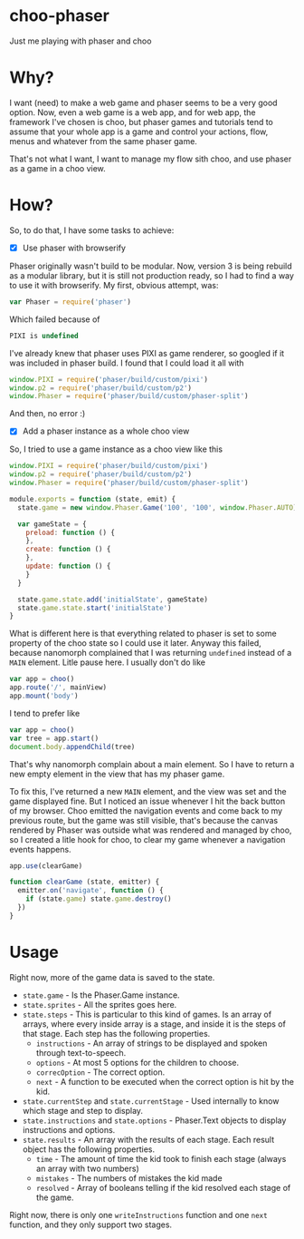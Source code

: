 # choo-phaser

Just me playing with phaser and choo

# Why?

I want (need) to make a web game and phaser seems to be a very good option. 
Now, even a web game is a web app, and for web app, the framework I've chosen is choo,
but phaser games and tutorials tend to assume that your whole app is a game and 
control your actions, flow, menus and whatever from the same phaser game.

That's not what I want, I want to manage my flow sith choo, and use phaser 
as a game in a choo view.

# How?

So, to do that, I have some tasks to achieve:

- [x] Use phaser with browserify

Phaser originally wasn't build to be modular. Now, version 3 is being rebuild as a 
modular library, but it is still not production ready, so I had to find a way to use it 
with browserify. My first, obvious attempt, was:

```js
var Phaser = require('phaser')
```

Which failed because of

```js
PIXI is undefined
```

I've already knew that phaser uses PIXI as game renderer, so googled if it was included 
in phaser build. I found that I could load it all with

```js
window.PIXI = require('phaser/build/custom/pixi')
window.p2 = require('phaser/build/custom/p2')
window.Phaser = require('phaser/build/custom/phaser-split')
```

And then, no error :)

- [x] Add a phaser instance as a whole choo view

So, I tried to use a game instance as a choo view like this

```js
window.PIXI = require('phaser/build/custom/pixi')
window.p2 = require('phaser/build/custom/p2')
window.Phaser = require('phaser/build/custom/phaser-split')

module.exports = function (state, emit) {
  state.game = new window.Phaser.Game('100', '100', window.Phaser.AUTO)

  var gameState = {
    preload: function () {
    },
    create: function () {
    },
    update: function () {
    }
  }

  state.game.state.add('initialState', gameState)
  state.game.state.start('initialState')
}
```

What is different here is that everything related to phaser is set to 
some property of the choo state so I could use it later. Anyway this failed, 
because nanomorph complained that I was returning `undefined` instead of a 
`MAIN` element. Litle pause here. I usually don't do like 

```js
var app = choo()
app.route('/', mainView)
app.mount('body')
```

I tend to prefer like

```js
var app = choo()
var tree = app.start()
document.body.appendChild(tree)
```

That's why nanomorph complain about a main element. So I have to return a new empty 
element in the view that has my phaser game.

To fix this, I've returned a new `MAIN` element, and the view was set and the game 
displayed fine. But I noticed an issue whenever I hit the back button of my browser.
Choo emitted the navigation events and come back to my previous route, but the game 
was still visible, that's because the canvas rendered by Phaser was outside what was 
rendered and managed by choo, so I created a litle hook for choo, to clear my game 
whenever a navigation events happens.

```js
app.use(clearGame)

function clearGame (state, emitter) {
  emitter.on('navigate', function () {
    if (state.game) state.game.destroy()
  })
}
```

# Usage

Right now, more of the game data is saved to the state.

- `state.game` - Is the Phaser.Game instance.
- `state.sprites` - All the sprites goes here.
- `state.steps` - This is particular to this kind of games. Is an array of arrays, where every inside array is a stage, and inside it is the steps of that stage. Each step has the following properties.
  - `instructions` - An array of strings to be displayed and spoken through text-to-speech.
  - `options` - At most 5 options for the children to choose.
  - `correcOption` - The correct option.
  - `next` - A function to be executed when the correct option is hit by the kid.
- `state.currentStep` and `state.currentStage` - Used internally to know which stage and step to display.
- `state.instructions` and `state.options` - Phaser.Text objects to display instructions and options.
- `state.results` - An array with the results of each stage. Each result object has the following properties.
  - `time` - The amount of time the kid took to finish each stage (always an array with two numbers)
  - `mistakes` - The numbers of mistakes the kid made
  - `resolved` - Array of booleans telling if the kid resolved each stage of the game.

Right now, there is only one `writeInstructions` function and one `next` function, and they only support two stages.
